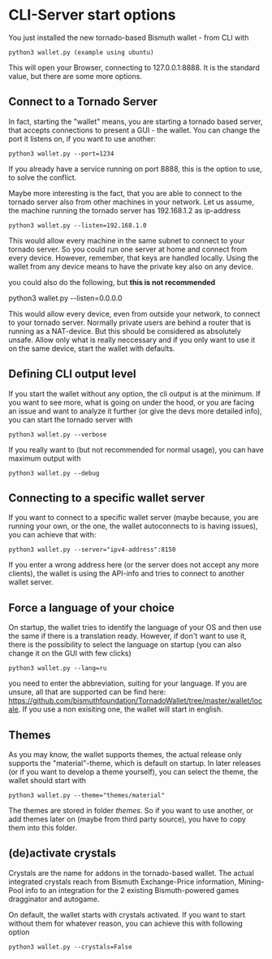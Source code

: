 # CLI-Server start options

You just installed the new tornado-based Bismuth wallet - from CLI with 

```
python3 wallet.py (example using ubuntu)
```

This will open your Browser, connecting to 127.0.0.1:8888. It is the standard value, but there are some more options.

## Connect to a Tornado Server

In fact, starting the "wallet" means, you are starting a tornado based server, that accepts connections to present a GUI - the wallet. You can change the port it listens on, if you want to use another:

```
python3 wallet.py --port=1234
```

If you already have a service running on port 8888, this is the option to use, to solve the conflict.

Maybe more interesting is the fact, that you are able to connect to the tornado server also from other machines in your network. Let us assume, the machine running the tornado server has 192.168.1.2 as ip-address

```
python3 wallet.py --listen=192.168.1.0
```

This would allow every machine in the same subnet to connect to your tornado server. So you could run one server at home and connect from every device. However, remember, that keys are handled locally. Using the wallet from any device means to have the private key also on any device.

you could also do the following, but **this is not recommended**

python3 wallet.py --listen=0.0.0.0

This would allow every device, even from outside your network, to connect to your tornado server. Normally private users are behind a router that is running as a NAT-device. But this should be considered as absolutely unsafe. Allow only what is really neccessary and if you only want to use it on the same device, start the wallet with defaults.



## Defining CLI output level

If you start the wallet without any option, the cli output is at the minimum. If you want to see more, what is going on under the hood, or you are facing an issue and want to analyze it further (or give the devs more detailed info), you can start the tornado server with

```
python3 wallet.py --verbose
```

If you really want to (but not recommended for normal usage), you can have maximum output with

```
python3 wallet.py --debug
```



## Connecting to a specific wallet server

If you want to connect to a specific wallet server (maybe because, you are running your own, or the one, the wallet autoconnects to is having issues), you can achieve that with:

```
python3 wallet.py --server="ipv4-address":8150
```

If you enter a wrong address here (or the server does not accept any more clients), the wallet is using the API-info and tries to connect to another wallet server.



## Force a language of your choice

On startup, the wallet tries to identify the language of your OS and then use the same if there is a translation ready. However, if don't want to use it, there is the possibility to select the language on startup (you can also change it on the GUI with few clicks)

```
python3 wallet.py --lang=ru
```

you need to enter the abbreviation, suiting for your language. If you are unsure, all that are supported can be find here: https://github.com/bismuthfoundation/TornadoWallet/tree/master/wallet/locale. If you use a non exisiting one, the wallet will start in english.



## Themes

As you may know, the wallet supports themes, the actual release only supports the "material"-theme, which is default on startup. In later releases (or if you want to develop a theme yourself), you can select the theme, the wallet should start with

```
python3 wallet.py --theme="themes/material"
```

The themes are stored in folder *themes*. So if you want to use another, or add themes later on (maybe from third party source), you have to copy them into this folder.



## (de)activate crystals

Crystals are the name for addons in the tornado-based wallet. The actual integrated crystals reach from Bismuth Exchange-Price information, Mining-Pool info to an integration for the 2 existing Bismuth-powered games dragginator and autogame.

On default, the wallet starts with crystals activated. If you want to start without them for whatever reason, you can achieve this with following option

```
python3 wallet.py --crystals=False
```


